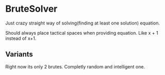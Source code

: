 # BruteSolver

Just crazy straight way of solving(finding at least one solution) equation.

Should always place tactical spaces when providing equation. Like x + 1 instead of x+1.

## Variants

Right now its only 2 brutes. Completly random and intelligent one.
